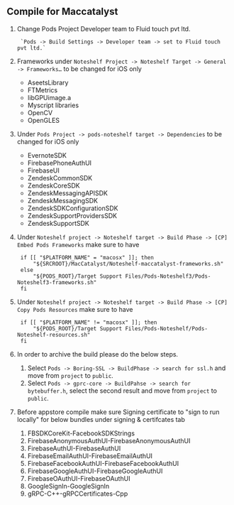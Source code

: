 ## Compile for Maccatalyst

1. Change Pods Project Developer team to Fluid touch pvt ltd.

        `Pods -> Build Settings -> Developer team -> set to Fluid touch pvt ltd.`
        
2. Frameworks under `Noteshelf Project -> Noteshelf Target -> General -> Frameworks…`  to be changed for iOS only
    - AseetsLibrary
    - FTMetrics
    - libGPUimage.a
    - Myscript libraries
    - OpenCV
    - OpenGLES

3. Under `Pods Project -> pods-noteshelf target -> Dependencies` to be changed for iOS only
    - EvernoteSDK
    - FirebasePhoneAuthUI
    - FirebaseUI
    - ZendeskCommonSDK
    - ZendeskCoreSDK
    - ZendeskMessagingAPISDK
    - ZendeskMessagingSDK
    - ZendeskSDKConfigurationSDK
    - ZendeskSupportProvidersSDK
    - ZendeskSupportSDK

4. Under `Noteshelf project -> Noteshelf target -> Build Phase -> [CP] Embed Pods Frameworks` make sure to have

        if [[ "$PLATFORM_NAME" = "macosx" ]]; then
            "${SRCROOT}/MacCatalyst/Noteshelf-maccatalyst-frameworks.sh"
        else
            "${PODS_ROOT}/Target Support Files/Pods-Noteshelf3/Pods-Noteshelf3-frameworks.sh"
        fi

5. Under `Noteshelf project -> Noteshelf target -> Build Phase -> [CP] Copy Pods Resources` make sure to have

        if [[ "$PLATFORM_NAME" != "macosx" ]]; then
            "${PODS_ROOT}/Target Support Files/Pods-Noteshelf/Pods-Noteshelf-resources.sh"
        fi
    
6. In order to archive the build please do the below steps.
    1. Select `Pods -> Boring-SSL -> BuildPhase -> search for ssl.h` and move from `project` to `public`.
    2.  Select `Pods -> gprc-core -> BuildPahse -> search for bytebuffer.h`, select the second result and move from `project` to `public`.

7. Before appstore compile make sure Signing certificate to "sign to run locally" for below bundles under signing & certifcates tab
    1. FBSDKCoreKit-FacebookSDKStrings
    2. FirebaseAnonymousAuthUI-FirebaseAnonymousAuthUI
    3. FirebaseAuthUI-FirebaseAuthUI
    4. FirebaseEmailAuthUI-FirebaseEmailAuthUI
    5. FirebaseFacebookAuthUI-FirebaseFacebookAuthUI
    6. FirebaseGoogleAuthUI-FirebaseGoogleAuthUI
    7. FirebaseOAuthUI-FirebaseOAuthUI
    8. GoogleSignIn-GoogleSignIn
    9. gRPC-C++-gRPCCertificates-Cpp
